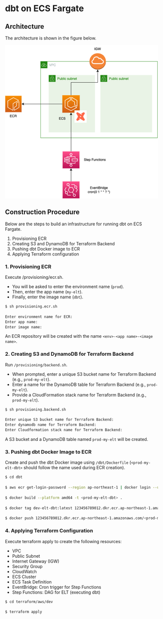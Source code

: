 # dbt on ECS Fargate

## Architecture

The architecture is shown in the figure below.

![ELT pipeline](/img/dbt-fargate.png)

## Construction Procedure

Below are the steps to build an infrastructure for running dbt on ECS Fargate.

1. Provisioning ECR
2. Creating S3 and DynamoDB for Terraform Backend
3. Pushing dbt Docker image to ECR
4. Applying Terraform configuration

### 1. Provisioning ECR

Execute /provisioning/ecr.sh.

- You will be asked to enter the environment name (`prod`).
- Then, enter the app name (`my-elt`).
- Finally, enter the image name (`dbt`).

```bash
$ sh provisioning.ecr.sh

Enter environment name for ECR:
Enter app name:
Enter image name:
```

An ECR repository will be created with the name `<env>-<app name>-<image name>`.

### 2. Creating S3 and DynamoDB for Terraform Backend

Run `/provisioning/backend.sh`.

- When prompted, enter a unique S3 bucket name for Terraform Backend (e.g., `prod-my-elt`).
- Enter a name for the DynamoDB table for Terraform Backend (e.g., `prod-my-elt`).
- Provide a CloudFormation stack name for Terraform Backend (e.g., `prod-my-elt`).

```bash
$ sh provisioning.backend.sh

Enter unique S3 bucket name for Terraform Backend:
Enter dynamodb name for Terraform Backend:
Enter Cloudformation stack name for Terraform Backend:
```

A S3 bucket and a DynamoDB table named `prod-my-elt` will be created.

### 3. Pushing dbt Docker Image to ECR

Create and push the dbt Docker image using `/dbt/Dockerfile` (`<prod-my-elt-dbt>` should follow the name used during ECR creation).

```bash
$ cd dbt

$ aws ecr get-login-password --region ap-northeast-1 | docker login --username AWS --password-stdin 123456789012.dkr.ecr.ap-northeast-1.amazonaws.com

$ docker build --platform amd64 -t <prod-my-elt-dbt> .

$ docker tag dev-elt-dbt:latest 123456789012.dkr.ecr.ap-northeast-1.amazonaws.com/<prod-my-elt-dbt>:latest

$ docker push 123456789012.dkr.ecr.ap-northeast-1.amazonaws.com/<prod-my-elt-dbt>:latest
```

### 4. Applying Terraform Configuration

Execute terraform apply to create the following resources:

- VPC
- Public Subnet
- Internet Gateway (IGW)
- Security Group
- CloudWatch
- ECS Cluster
- ECS Task Definition
- EventBridge: Cron trigger for Step Functions
- Step Functions: DAG for ELT (executing dbt)

```bash
$ cd terraform/aws/dev

$ terraform apply
```
